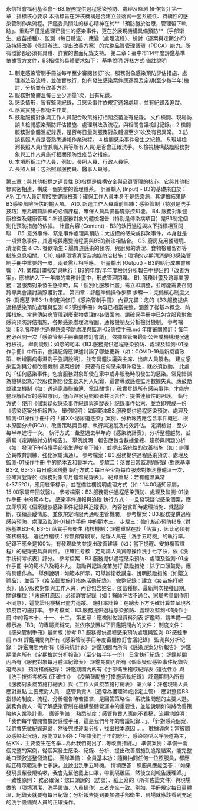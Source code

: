 永信社會福利基金會～B3.服務提供過程感染預防、處理及監測 操作指引
第一章：指標核心要求
本指標旨在評核機構是否建立並落實一套系統性、持續性的感染管制作業流程。評鑑委員關注的核心精神在於**「預防勝於治療，管理留下軌跡」。重點不僅是處理已發生的感染事件，更在於展現機構具備預防**（手部衛生、疫苗接種）、監測（每日體溫）、應變（處理流程）、檢討（逐案與定期分析）及持續改善（修訂辦法、提出改善方案）的完整品質管理循環（PDCA）能力。所有環節都必須有具體、詳實的書面紀錄支持。
第二章：臺中市114年度評鑑基準
依據官方文件，B3指標的具體要求如下：
基準說明
評核方式
備註說明
1. 制定感染管制手冊並每年至少審閱修訂1次、服務對象感染預防評估措施、處理辦法及流程，並確實執行，如有發生感染案件應逐案及定期(至少每半年)檢討、分析並有改善方案。
2. 服務對象體溫每日至少測量1次，且有紀錄。
3. 感染情形，皆有監測紀錄，且感染事件依規定通報處理，並有紀錄及追蹤。
4. 落實實施手部衛生作業。
5. 鼓勵服務對象與工作人員配合政策施打相關疫苗並有紀錄。
文件檢閱、現場訪談
1.檢閱感染預防評估措施、處理辦法及流程，與相關會議檢討紀錄。
2.檢閱服務對象體溫紀錄表，是否每日量測服務對象體溫至少1次及有否異常。
3.訪談長照人員是否熟悉通報作業流程。
4.檢閱感染事件發生之紀錄。
5.現場檢測長照人員(含兼職人員等所有人員)是否會正確洗手。
6.檢視機構鼓勵服務對象與工作人員施打相關預防性疫苗之措施。
1. 本項所稱工作人員，例如，長照人員、行政人員等。
2. 長照人員：包括照顧服務員、醫事人員等。












第三章：與其他指標之連貫性
B3指標是機構安全與品質管理的核心，它與其他指標緊密相連，構成一個完整的管理體系。
計畫輸入 (Input) - B3的基礎來自於：
A9. 工作人員定期接受健康檢查：確保工作人員本身不是感染源，其健檢結果是B3感染風險評估的輸入項。
A10. 新進工作人員職前訓練：感染管制（特別是洗手技巧）應為職前訓練的必備課程，確保人員具備基礎感控知能。
B4. 服務對象健康檢查及健康管理：新進服務對象的體檢報告（特別是傳染病項目）是B3制定個別化預防措施的依據。
計畫內容 (Content) - B3的執行過程與以下指標相互關聯：
B5. 意外事件、緊急事件處理與預防：大規模的感染或群聚事件，本身就是一項緊急事件，其通報與應變流程需與B5的辦法相結合。
C3. 廚房及用餐環境、清潔衛生 & C5. 餐飲衛生：腸胃道感染的預防，與廚房的清潔、食物檢體留存等措施息息相關。
C10. 機構環境清潔及病媒防治措施：環境的定期清消是B3感染管制手冊中重要的一環，兩者需互相呼應。
計畫輸出 (Output) - B3的執行成果會影響：
A1. 業務計畫擬定與執行：B3的年度/半年度檢討分析報告中提出的「改善方案」，應被納入下一年度的業務計畫中，形成管理閉環。
B1. 服務計畫及跨專業服務：當服務對象發生感染時，其「個別化服務計畫」需立即調整，並可能需要召開跨專業會議討論照護對策。
第四章：評鑑準備操作步驟
步驟一：完備核心制度文件 (對應基準B3-1)
制定與修訂《感染管制手冊》
內容完備：您的《B3.服務提供過程感染預防處理與監測-02感控手冊》內容已相當完整，涵蓋了從基本概念、防護措施、常見傳染病管理到廢棄物處理的各個面向。請確保手冊中已包含服務對象感染預防評估措施、各類感染處理流程圖、通報機制及分析檢討機制。
參考檔案：B3.服務提供過程感染預防處理與監測-02感控手冊.md
年度審閱修訂：每年務必召開一次「感染管制手冊審閱修訂會議」，依據疾管署最新公告或機構現況進行檢視。
舉例說明：如您的範本《B3.服務提供過程感染預防、處理及監測-01操作手冊》中所示，會議紀錄應詳述討論了哪些更新（如：COVID-19最新疫苗政策、新增腸病毒濕洗手強調說明），並有具體決議與主席、出席人員簽名。
建立感染監測與分析改善機制
逐案檢討：只要有任何感染事件發生，就必須啟動。此處的「任何感染事件」包含服務對象即使在家中或非服務時段發生的感染。常見錯誤為機構認為非於服務期間發生就未列入紀錄，這會導致感控監測數據失真。應鼓勵並建立機制（如：透過家屬聯絡簿、電話關懷），確實登錄所有感染事件，才能完整理解個案的感染原因，進而與家庭照顧者共同合作，提供連續性的照護。
執行方式：使用《個案疑似感染事件紀錄與追蹤表》記錄事件始末，並立即完成一份《感染逐案分析報告》。
舉例說明：如同範本B3.服務提供過程感染預防、處理及監測-01操作手冊中的「羅XX-泌尿道感染」案例，分析報告應包含事件概述、根本原因分析(RCA)、改善策略與目標、執行與追蹤及成效評估。
定期檢討：至少每半年進行一次。
執行方式：彙整過去半年的《感染統計表》，分析整體趨勢，並撰寫《定期檢討分析報告》。
舉例說明：報告應包含數據彙總、趨勢與問題分析（如：發現下午時段手部衛生遵從率下降），並提出系統性的改善措施（如：辦理全員教育訓練、強化家屬溝通）。
參考檔案：B3.服務提供過程感染預防、處理及監測-01操作手冊 中的範本五和範本六。
步驟二：落實日常監測與紀錄 (對應基準B3-2, B3-3)
每日體溫測量
執行方式：每日至少為每位服務對象測量體溫一次，並確實登錄於《服務對象每月體溫紀錄表》。
紀錄重點：若有體溫異常(>37.5℃)，應用紅筆標示，並在備註欄說明處理方式（如：14:00通知家屬，15:00家屬帶回就醫）。
參考檔案：B3.服務提供過程感染預防、處理及監測-01操作手冊 中的範本七。
感染事件通報與追蹤
執行方式：一旦發現疑似感染個案，應立即填寫《個案疑似感染事件紀錄與追蹤表》，內容包含即時處理措施、就醫診斷、後續追蹤情形。並依規定時限內通報主管機關。
參考檔案：B3.服務提供過程感染預防、處理及監測-01操作手冊 中的範本三。
步驟三：強化核心預防措施 (對應基準B3-4, B3-5)
落實手部衛生
稽核機制：評鑑重點在於「落實」，因此必須有查核機制。
遵從性稽核：採無預警觀察，記錄人員在「洗手五時機」的執行率。紀錄不應全是100%，有發現缺失並提出改善建議（如：當下提醒、安排複習課程）的紀錄更具真實性。
正確性考核：定期請人員實際操作洗手七字訣，依《洗手技術考核表》評分。
參考檔案：B3.服務提供過程感染預防、處理及監測-01操作手冊 中的範本八及範本九。
鼓勵與記錄疫苗施打
鼓勵措施：除了口頭鼓勵，應有具體作為。
舉例說明：如範本所示，可舉辦衛教講座、說明鼓勵措施（如贈送禮品），並留下《疫苗鼓勵施打措施活動紀錄》。
完整記錄：建立《疫苗施打總表》，區分服務對象與工作人員，內容包含姓名、疫苗種類、最新劑次接種日期。
關鍵欄位：「未施打原因」必須詳實記錄（如：醫師評估不適合、家屬考量副作用不同意），這能證明機構已盡力追蹤。
施打率計算：在總表下方明確計算並呈現各類疫苗的施打率。
參考檔案：B3.服務提供過程感染預防、處理及監測-01操作手冊 中的範本十、十一、十二。
第五章：應檢附佐證資料列表
評鑑時，請準備一個標示為「B3」的專屬資料夾，並依序放置以下評鑑期間內的文件：
制度文件：
《感染管制手冊》最新版 (參考 B3.服務提供過程感染預防處理與監測-02感控手冊.md)
評鑑期間內所有《感染管制手冊年度審閱修訂會議紀錄》
監測與分析紀錄：
評鑑期間內所有《感染統計表》
評鑑期間內所有《感染逐案分析報告》
評鑑期間內所有《定期檢討分析報告》（至少每半年一份）
日常執行紀錄：
評鑑期間內所有《服務對象每月體溫紀錄表》
評鑑期間內所有《個案疑似感染事件紀錄與追蹤表》
預防措施紀錄：
評鑑期間內所有《手部衛生稽核紀錄表 (遵從性)》與《洗手技術考核表 (正確性)》
《疫苗鼓勵施打措施活動紀錄》
評鑑期間內所有《服務對象疫苗施打總表》與《工作人員疫苗施打總表》
第六章：評鑑現場人員應對重點
主要應對人員：
感管負責人（通常為護理師或指定主管）：應對整個B3指標的制度、流程、分析報告瞭若指掌，是回答策略性、系統性問題的主要人選。
業務負責人：需了解感染管制在機構整體營運中的重要性，並能說明如何將改善策略納入業務計畫。
應答準備：
熟悉制度：感管負責人應能不看稿，流暢地說明：「我們每年會開會檢討感控手冊，這是我們今年的會議紀錄...」、「針對感染個案，我們會先做紀錄追蹤，然後完成逐案分析，找出根本原因...」。
數據導向：當被問及感染狀況時，應能立即回答：「根據我們半年的統計，感染類型以呼吸道為主，佔X%，主要發生在冬季...為此我們提出了...等改善措施。」
準備案例：準備一兩個完整的案例，從個案發生感染、紀錄、分析、提出改善措施到追蹤結案，能完整地口頭敘述整個流程。
團隊準備：
全員基本功：隨機抽問任何一位照服員，都應能正確示範洗手七字訣，並說出洗手五時機。
情境應答：照服員應能回答：「如果發現長輩發燒咳嗽，我會先幫他戴上口罩，帶到隔離區，然後立刻報告護理師。」
一致性原則：
務必確保：您口頭說的（訪談）、紙上寫的（所有佐證文件）與現場做的（環境清潔、洗手設備、人員操作）三者完全一致。例如，手冊規定每日量體溫，紀錄表就要有每日紀錄；分析報告提到要加強手部衛生，現場就應該看到充足的洗手設備與人員的正確操作。